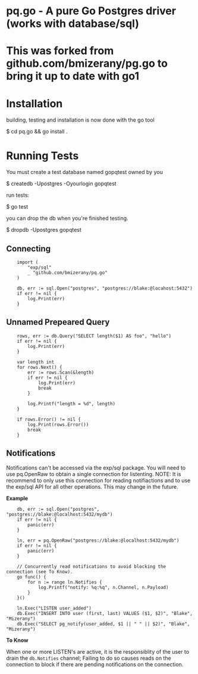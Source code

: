 # pq.go - A pure Go Postgres driver (works with database/sql)

# This was forked from github.com/bmizerany/pg.go to bring it up to date with go1

# Installation 
building, testing and installation is now done with the go tool

$ cd pq.go && go install .

# Running Tests
You must create a test database named gopqtest owned by you

$ createdb -Upostgres -Oyourlogin gopqtest

run tests:

$ go test

you can drop the db when you're finished testing.

$ dropdb -Upostgres gopqtest



## Connecting
		import (
			"exp/sql"
			_ "github.com/bmizerany/pq.go"
		)

		db, err := sql.Open("postgres", "postgres://blake:@locahost:5432")
		if err != nil {
			log.Print(err)
		}


## Unnamed Prepeared Query

		rows, err := db.Query("SELECT length($1) AS foo", "hello")
		if err != nil {
			log.Print(err)
		}

		var length int
		for rows.Next() {
			err := rows.Scan(&length)
			if err != nil {
				log.Print(err)
				break
			}

			log.Printf("length = %d", length)
		}

		if rows.Error() != nil {
			log.Print(rows.Error())
			break
		}

## Notifications

Notifications can't be accessed via the exp/sql package. You will need to use
pq.OpenRaw to obtain a single connection for listenting.  NOTE: It is recommend
to only use this connection for reading notifiactions and to use the exp/sql
API for all other operations. This may change in the future.

**Example**

		db, err := sql.Open("postgres", "postgres://blake:@localhost:5432/mydb")
		if err != nil {
			panic(err)
		}

		ln, err = pq.OpenRaw("postgres://blake:@localhost:5432/mydb")
		if err != nil {
			panic(err)
		}

		// Concurrently read notifications to avoid blocking the connection (see To Know).
		go func() {
			for n := range ln.Notifies {
				log.Printf("notify: %q:%q", n.Channel, n.Payload)
			}
		}()

		ln.Exec("LISTEN user_added")
		db.Exec("INSERT INTO user (first, last) VALUES ($1, $2)", "Blake", "Mizerany")
		db.Exec("SELECT pg_notify(user_added, $1 || " " || $2)", "Blake", "Mizerany")

**To Know**

When one or more LISTEN's are active, it is the responsiblity of the user to
drain the `db.Notifies` channel; Failing to do so causes reads on the
connection to block if there are pending notifications on the connection.
